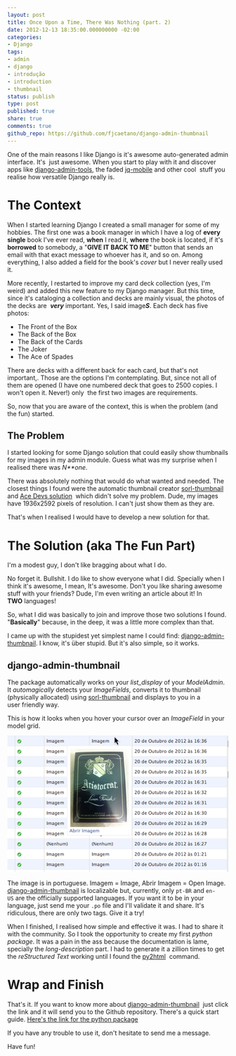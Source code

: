 ```yaml
---
layout: post
title: Once Upon a Time, There Was Nothing (part. 2)
date: 2012-12-13 18:35:00.000000000 -02:00
categories:
- Django
tags:
- admin
- django
- introdução
- introduction
- thumbnail
status: publish
type: post
published: true
share: true
comments: true
github_repo: https://github.com/fjcaetano/django-admin-thumbnail
---
```


One of the main reasons I like Django is it's awesome auto-generated admin
interface. It's  just awesome. When you start to play with it and discover apps
like [django-admin-tools](https://bitbucket.org/izi/django-admin-tools/wiki/Home),
the faded [jq-mobile](http://code.google.com/p/django-jqmobile/) and other cool 
stuff you realise how versatile Django really is.

# The Context

When I started learning Django I created a small manager for some of my hobbies.
The first one was a book manager in which I have a log of **every single** book
I've ever read, **when** I read it, **where** the book is located, if it's 
**borrowed** to somebody, a "**GIVE IT BACK TO ME**" button that sends an email
with that exact message to whoever has it, and so on. Among everything, I also
added a field for the book's *cover* but I never really used it.

More recently, I restarted to improve my card deck collection (yes, I'm weird)
and added this new feature to my Django manager. But this time, since it's
cataloging a collection and decks are mainly visual, the photos of the decks are 
***very*** important. Yes, I said image***S***. Each deck has five photos:

- The Front of the Box
- The Back of the Box
- The Back of the Cards
- The Joker
- The Ace of Spades

There are decks with a different back for each card, but that's not important,.
Those are the options I'm contemplating. But, since not all of them are opened
(I have one numbered deck that goes to 2500 copies. I won't open it. Never!) only 
the first two images are requirements.

So, now that you are aware of the context, this is when the problem (and the fun) started.

## The Problem

I started looking for some Django solution that could easily show thumbnails for
my images in my admin module. Guess what was my surprise when I realised there
was *N**one*.

There was absolutely nothing that would do what wanted and needed. The closest
things I found were the automatic thumbnail creator [sorl-thumbnail](https://github.com/sorl/sorl-thumbnail)
and [Ace Devs solution](http://www.acedevs.com/blog/2011/07/11/django-admin-list-view-thumbnails/) 
which didn't solve my problem. Dude, my images have 1936x2592 pixels of resolution.
I can't just show them as they are.

That's when I realised I would have to develop a new solution for that.

# The Solution (aka The Fun Part)

I'm a modest guy, I don't like bragging about what I do.

No forget it. Bullshit. I do like to show everyone what I did. Specially when I
think it's awesome, I mean, It's awesome. Don't you like sharing awesome stuff
with your friends? Dude, I'm even writing an article about it! In **TWO** languages!

So, what I did was basically to join and improve those two solutions I found.
"**Basically**" because, in the deep, it was a little more complex than that.

I came up with the stupidest yet simplest name I could find:
[django-admin-thumbnail](https://github.com/fjcaetano/django-admin-thumbnail). I
know, it's über stupid. But it's also simple, so it works.

## django-admin-thumbnail

The package automatically works on your *list_display* of your *ModelAdmin*. It
*automagically* detects your *ImageFields*, converts it to thumbnail (physically
allocated) using [sorl-thumbnail](https://github.com/sorl/sorl-thumbnail) and
displays to you in a user friendly way.

This is how it looks when you hover your cursor over an *ImageField* in your model grid.

[![](/assets/images/thumb_image.png)](/assets/images/thumb_image.png)

The image is in portuguese. Imagem = Image, Abrir Imagem = Open Image.
[django-admin-thumbnail](https://github.com/fjcaetano/django-admin-thumbnail) is
localizable but, currently, only `pt-BR` and `en-US` are the officially supported
languages. If you want it to be in your language, just send me your `.po` file
and I'll validate it and share. It's ridiculous, there are only two tags. Give it a try!

When I finished, I realised how simple and effective it was. I had to share it
with the community. So I took the opportunity to create my first *python package*.
It was a pain in the ass because the documentation is lame, specially the
*long-description* part. I had to generate it a zillion times to get the
*reStructured Text* working until I found the [py2html](http://pypi.python.org/pypi/py2html) 
command.

# Wrap and Finish

That's it. If you want to know more about [django-admin-thumbnail](https://github.com/fjcaetano/django-admin-thumbnail) 
just click the link and it will send you to the Github repository. There's a
quick start guide. [Here's the link for the python package](http://pypi.python.org/pypi/django_admin_thumbnail/0.1.1)

If you have any trouble to use it, don't hesitate to send me a message.

Have fun!
